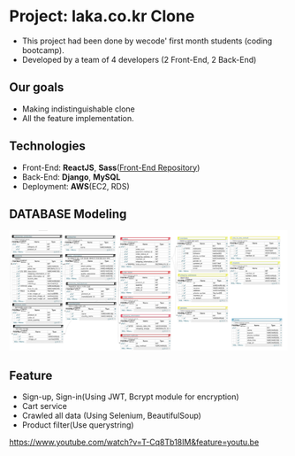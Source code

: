 # Project: laka.co.kr Clone

- This project had been done by wecode' first month students (coding bootcamp).
- Developed by a team of 4 developers (2 Front-End, 2 Back-End)

## Our goals

- Making indistinguishable clone
- All the feature implementation.

## Technologies
- Front-End: **ReactJS**, **Sass**([Front-End Repository](https://github.com/wecode-bootcamp-korea/Rocka-frontend))
- Back-End: **Django**, **MySQL** 
- Deployment: **AWS**(EC2, RDS)

## DATABASE Modeling
<a target="_blank" rel="noopener noreferrer" href="https://github.com/wecode-bootcamp-korea/Rocka-backend/blob/master/LAKA_ERD.png"><img src="https://github.com/wecode-bootcamp-korea/Rocka-backend/blob/master/LAKA_ERD.png" alt="Database ERD" style="max-width:100%;"></a>

## Feature
- Sign-up, Sign-in(Using JWT, Bcrypt module for encryption)
- Cart service
- Crawled all data (Using Selenium, BeautifulSoup)
- Product filter(Use querystring)

https://www.youtube.com/watch?v=T-Cq8Tb18IM&feature=youtu.be



